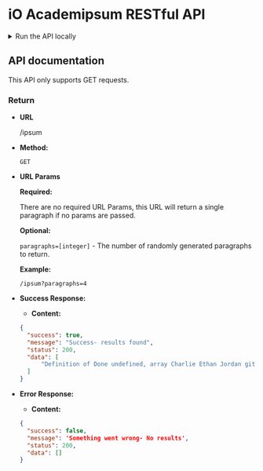 # iO Academipsum RESTful API

<details>
<summary>Run the API locally</summary>

<p></p>
<p>
Clone this repo into your docker `html` folder:

```bash
git clone git@github.com:iO-Academy/2022-jan-ipsum-be.git
```

Once cloned, first install the database stored in the project root.
Create a MongoDB database named `io-academipsum`, then create a new collection called `ipsum` and import the `words.json` file.

To run the application locally:
```bash
npm i
```
```angular2html
node start.js
```

**Do not close this terminal tab, it is a running process.**

The API will now be accessible at `http://localhost:3002/`.

That's it! Now install the [front end](https://github.com/iO-Academy/2022-jan-ipsum-fe) and have fun.
</p>
</details>

## API documentation

This API only supports GET requests.

### Return

* **URL**

  /ipsum

* **Method:**

  `GET`

* **URL Params**

  **Required:**

  There are no required URL Params, this URL will return a single paragraph if no params are passed.

  **Optional:**

  `paragraphs=[integer]` - The number of randomly generated paragraphs to return.

  **Example:**

  `/ipsum?paragraphs=4`

* **Success Response:**

    * **Content:** <br />

  ```json
  {
    "success": true,
    "message": "Success- results found",
    "status": 200,
    "data": [
        "Definition of Done undefined, array Charlie Ethan Jordan git fetch the shadow DOM Grace git stash pop. Jordan Agile Aardvarks Foxy Ferrets Charlie Product Owner OhMyZsh Hyper Lynx Norbert Fried Egg Jellyfish MongoDB. Boolean React komodo dragon on a skateboard (not blind) git checkout Valkyrie SWGOL undefined Sophie Dr Jean Grey. Response Dino Finder Chi-Ca-Go Dung Beetles Hello World! response Hello World! T-Shaped Profiles motivational poem playing with Lego. Ethan hard refresh Raurie Royal Penguins Batman do the thing mkdir mouse komodo dragon on a skateboard (not blind) rubber ducking Sprint Review. Dr Jean Grey LAMP Grace Dr Jean Grey Geckos The Agile Manifesto, Barry Chi-Ca-Go Larry. Gitignore conditional rendering nodes motivational poem trial by paper Fighting Mongooses request terminal Raurie repo. "
    ]
  }
  ```

* **Error Response:**

    * **Content:** <br />

    ```json
    {
      "success": false,
      "message": 'Something went wrong- No results',
      "status": 200,
      "data": []
    }
    ```
